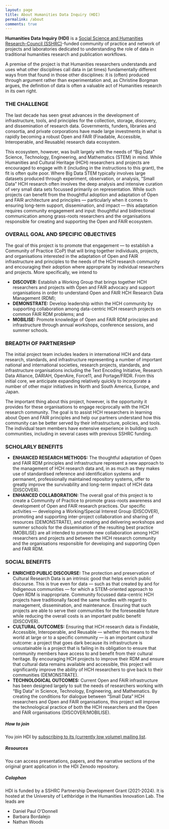 ```yaml
---
layout: page
title: About Humanities Data Inquiry (HDI)
permalink: /about
comments: true
---
```


<div class="row justify-content-between">
<div class="col-md-8 pr-5">

<p><b>Humanities Data Inquiry (HDI)</b> is a <a href="https://www.sshrc-crsh.gc.ca/">Social Science and Humanities Research-Council (SSHRC)</a>-funded community of practice and network of projects and laboratories dedicated to understanding the role of data in traditional humanities research and publication workflows.</p>

<p>A premise of the project is that Humanities researchers understands and uses what other disciplines call data in (at times) fundamentally different ways from that found in those other disciplines: it is (often) produced through argument rather than experimentation and, as Christine Borgman argues, the definition of data is often a valuable act of Humanities research in its own right.</p>

<h3>THE CHALLENGE</h3>

<p>The last decade has seen great advances in the development of infrastructure, tools, and principles for the collection, storage, discovery, and dissemination of research data. Governments, funders, libraries and consortia, and private corporations have made large investments in what is rapidly becoming a robust Open and FAIR (Finadable, Accessible, Interoperable, and Reusable) research data ecosystem.</p> 

<p>This ecosystem, however, was built largely with the needs of “Big Data” Science, Technology, Engineering, and Mathematics (STEM) in mind. While Humanities and Cultural Heritage (HCH) researchers and projects are encouraged to engage with it (including in the instructions to this grant), the fit is often quite poor. Where Big Data STEM typically involves large datasets produced through experiment, observation, or analysis, “Small Data” HCH research often involves the deep analysis and intensive curation of very small data sets focussed primarily on representation. While such projects can benefit from the thoughtful adoption and adaptation of Open and FAIR architecture and principles — particularly when it comes to ensuring long-term support, dissemination, and impact — this adaptation requires community engagement and input: thoughtful and bidirectional communication among grass-roots researchers and the organisations responsible for creating and supporting the Open and FAIR ecosystem.</p>

<h3>OVERALL GOAL AND SPECIFIC OBJECTIVES</h3>

<p>The goal of this project is to promote that engagement — to establish a Community of Practice (CoP) that will bring together individuals, projects, and organisations interested in the adaptation of Open and FAIR infrastructure and principles to the needs of the HCH research community and encouraging their adoption where appropriate by individual researchers and projects. More specifically, we intend to</p>

<ul>
<li><b>DISCOVER:</b> Establish a Working Group that brings together HCH researchers and projects with Open and FAIR advocacy and support organisations in order to understand Open and FAIR HCH Research Data Management (RDM);</li>
<li><b>DEMONSTRATE:</b> Develop leadership within the HCH community by supporting collaboration among data-centric HCH research projects on common FAIR RDM problems; and</li>
<li><b>MOBILISE:</b> Promote knowledge of Open and FAIR RDM principles and infrastructure through annual workshops, conference sessions, and summer schools.</li>
</ul>

<h3>BREADTH OF PARTNERSHIP</h3>

<p>The initial project team includes leaders in international HCH and data research, standards, and infrastructure representing a number of important national and international societies, research projects, standards, and infrastructure organisations including the Text Encoding Initiative, Research Data Alliance, DARIAH, OpenAire, Force11, and Portage/FRDR. From this initial core, we anticipate expanding relatively quickly to incorporate a number of other major initiatives in North and South America, Europe, and Japan.</p> 

<p>The important thing about this project, however, is the opportunity it provides for these organisations to engage reciprocally with the HCH research community. The goal is to assist HCH researchers in learning about Open and FAIR principles and help our partners understand how this community can be better served by their infrastructure, policies, and tools. The individual team members have extensive experience in building such communities, including in several cases with previous SSHRC funding.</p>

<h3>SCHOLARLY BENEFITS</h3>

<ul>
<li><b>ENHANCED RESEARCH METHODS:</b> The thoughtful adaptation of Open and FAIR RDM principles and infrastructure represent a new approach to the management of HCH research data and, in as much as they makes use of standardised reference and identification systems and permanent, professionally maintained repository systems, offer to greatly improve the survivability and long-term impact of HCH data (DISCOVER).</li>
<li><b>ENHANCED COLLABORATION:</b> The overall goal of this project is to create a Community of Practice to promote grass-roots awareness and development of Open and FAIR research practices. Our specific activities — developing a Working/Special Interest Group (DISCOVER), promoting and supporting inter-project collaboration and sharing of resources (DEMONSTRATE), and creating and delivering workshops and summer schools for the dissemination of the resulting best practice (MOBILISE) are all intended to promote new collaboration among HCH researchers and projects and between the HCH research community and the organisations responsible for developing and supporting Open and FAIR RDM.</li>
</ul>

<h3>SOCIAL BENEFITS</h3>

<ul><li><b>ENRICHED PUBLIC DISCOURSE:</b> The protection and preservation of Cultural Research Data is an intrinsic good that helps enrich public discourse. This is true even for data — such as that created by and for Indigenous communities — for which a STEM-oriented approach to Open RDM is inappropriate. Community focussed data-centric HCH projects have traditionally faced the same hurdles with regard to management, dissemination, and maintenance. Ensuring that such projects are able to serve their communities for the foreseeable future while reducing the overall costs is an important public benefit (DISCOVER).</li>
<li><b>CULTURAL OUTCOMES:</b> Ensuring that HCH research data is Findable, Accessible, Interoperable, and Reusable — whether this means to the world at large or to a specific community — is an important cultural outcome: a project that goes dark because its infrastructure is unsustainable is a project that is failing in its obligation to ensure that community members have access to and benefit from their cultural heritage. By encouraging HCH projects to improve their RDM and ensure that cultural data remains available and accessible, this project will significantly improve the ability of HCH researchers to give back to their communities (DEMONSTRATE).</li>
<li><b>TECHNOLOGICAL OUTCOMES:</b> Current Open and FAIR infrastructure has been designed largely to suit the needs of researchers working with “Big Data” in Science, Technology, Engineering, and Mathematics. By creating the conditions for dialogue between “Small Data” HCH researchers and Open and FAIR organisations, this project will improve the technological practice of both the HCH researchers and the Open and FAIR organisations (DISCOVER/MOBILISE).</li>
</ul>

</div>

<div class="col-md-4">

<div class="sticky-top sticky-top-80">
<h5>How to join</h5>

<p>You join HDI by <a href="http://listserv.uleth.ca/mailman/listinfo/good-things-pdg-l">subscribing to its (currently low volume) mailing list</a>.</p>

<h5>Resources</h5>

<p>You can access presentations, papers, and the narrative sections of the original grant application in the HDI Zenodo repository.</p>

<h5>Colophon</h5>

<p>HDI is funded by a SSHRC Partnership Development Grant (2021-2024). It is hosted at the University of Lethbridge in the Humanities Innovation Lab. The leads are </p>
<ul><li>Daniel Paul O'Donnell</li>
<li>Barbara Bordalejo</li>
<li>Nathan Woods</li>
</ul>


</div>
</div>
